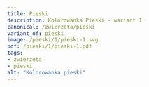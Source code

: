 ```yaml
---
title: Pieski
description: Kolorowanka Pieski - wariant 1
canonical: /zwierzeta/pieski
variant_of: pieski
image: /pieski/1/pieski-1.svg
pdf: /pieski/1/pieski-1.pdf
tags:
- zwierzeta
- pieski
alt: "Kolorowanka pieski"
---
```

